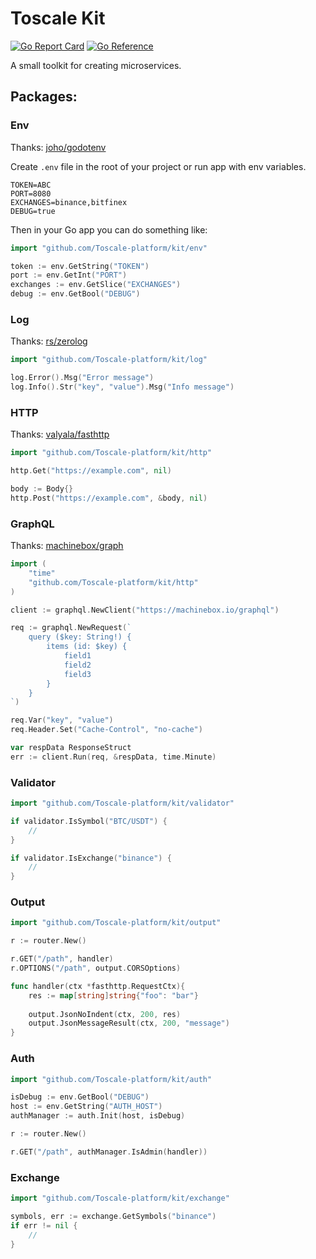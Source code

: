 # Toscale Kit

[![Go Report Card](https://goreportcard.com/badge/github.com/Toscale-platform/kit)](https://goreportcard.com/report/github.com/Toscale-platform/kit)
[![Go Reference](https://pkg.go.dev/badge/github.com/Toscale-platform/kit.svg)](https://pkg.go.dev/github.com/Toscale-platform/kit)

A small toolkit for creating microservices.

## Packages:

### Env

Thanks: [joho/godotenv](https://github.com/joho/godotenv)

Create `.env` file in the root of your project or run app with env variables.
```dotenv
TOKEN=ABC
PORT=8080
EXCHANGES=binance,bitfinex
DEBUG=true
```

Then in your Go app you can do something like:
```go
import "github.com/Toscale-platform/kit/env"

token := env.GetString("TOKEN")
port := env.GetInt("PORT")
exchanges := env.GetSlice("EXCHANGES")
debug := env.GetBool("DEBUG")
```

### Log

Thanks: [rs/zerolog](https://github.com/rs/zerolog)

```go
import "github.com/Toscale-platform/kit/log"

log.Error().Msg("Error message")
log.Info().Str("key", "value").Msg("Info message")
```

### HTTP

Thanks: [valyala/fasthttp](https://github.com/valyala/fasthttp)

```go
import "github.com/Toscale-platform/kit/http"

http.Get("https://example.com", nil)

body := Body{}
http.Post("https://example.com", &body, nil)
```

### GraphQL

Thanks: [machinebox/graph](https://github.com/machinebox/graphql)

```go
import (
    "time"
    "github.com/Toscale-platform/kit/http"
)

client := graphql.NewClient("https://machinebox.io/graphql")

req := graphql.NewRequest(`
    query ($key: String!) {
        items (id: $key) {
            field1
            field2
            field3
        }
    }
`)

req.Var("key", "value")
req.Header.Set("Cache-Control", "no-cache")

var respData ResponseStruct
err := client.Run(req, &respData, time.Minute)
```

### Validator

```go
import "github.com/Toscale-platform/kit/validator"

if validator.IsSymbol("BTC/USDT") {
    //
}

if validator.IsExchange("binance") {
    //
}
```


### Output

```go
import "github.com/Toscale-platform/kit/output"

r := router.New()

r.GET("/path", handler)
r.OPTIONS("/path", output.CORSOptions)

func handler(ctx *fasthttp.RequestCtx){
    res := map[string]string{"foo": "bar"}
	
    output.JsonNoIndent(ctx, 200, res)
    output.JsonMessageResult(ctx, 200, "message")
}
```

### Auth

```go
import "github.com/Toscale-platform/kit/auth"

isDebug := env.GetBool("DEBUG")
host := env.GetString("AUTH_HOST")
authManager := auth.Init(host, isDebug)

r := router.New()

r.GET("/path", authManager.IsAdmin(handler))
```

### Exchange

```go
import "github.com/Toscale-platform/kit/exchange"

symbols, err := exchange.GetSymbols("binance")
if err != nil {
    //
}
```
